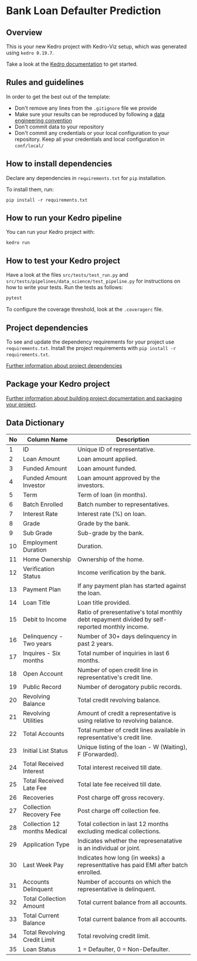 # Bank Loan Defaulter Prediction #

## Overview ##

This is your new Kedro project with Kedro-Viz setup, which was generated using `kedro 0.19.7`.

Take a look at the [Kedro documentation](https://docs.kedro.org) to get started.

## Rules and guidelines ##

In order to get the best out of the template:

* Don't remove any lines from the `.gitignore` file we provide
* Make sure your results can be reproduced by following a [data engineering convention](https://docs.kedro.org/en/stable/faq/faq.html#what-is-data-engineering-convention)
* Don't commit data to your repository
* Don't commit any credentials or your local configuration to your repository. Keep all your credentials and local configuration in `conf/local/`

## How to install dependencies ##

Declare any dependencies in `requirements.txt` for `pip` installation.

To install them, run:

```shell
pip install -r requirements.txt
```

## How to run your Kedro pipeline ##

You can run your Kedro project with:

```shell
kedro run
```

## How to test your Kedro project ##

Have a look at the files `src/tests/test_run.py` and `src/tests/pipelines/data_science/test_pipeline.py` for instructions on how to write your tests. Run the tests as follows:

```bash
pytest
```

To configure the coverage threshold, look at the `.coveragerc` file.

## Project dependencies ##

To see and update the dependency requirements for your project use `requirements.txt`. Install the project requirements with `pip install -r requirements.txt`.

[Further information about project dependencies](https://docs.kedro.org/en/stable/kedro_project_setup/dependencies.html#project-specific-dependencies)

## Package your Kedro project ##

[Further information about building project documentation and packaging your project](https://docs.kedro.org/en/stable/tutorial/package_a_project.html).

## Data Dictionary ##

| No | Column Name | Description |
| --- | --- | --- |
| 1 | ID | Unique ID of representative. |
| 2 | Loan Amount | Loan amount applied. |
| 3 | Funded Amount | Loan amount funded. |
| 4 | Funded Amount Investor | Loan amount approved by the investors. |
| 5 | Term | Term of loan (in months). |
| 6 | Batch Enrolled | Batch number to representatives. |
| 7 | Interest Rate | Interest rate (%) on loan. |
| 8 | Grade | Grade by the bank. |
| 9 | Sub Grade | Sub-grade by the bank. |
| 10 | Employment Duration | Duration. |
| 11 | Home Ownership | Ownership of the home. |
| 12 | Verification Status | Income verification by the bank. |
| 13 | Payment Plan | If any payment plan has started against the loan. |
| 14 | Loan Title | Loan title provided. |
| 15 | Debit to Income | Ratio of preresentative's total monthly debt repayment divided by self-reported monthly income. |
| 16 | Delinquency - Two years | Number of 30+ days delinquency in past 2 years. |
| 17 | Inquires - Six months | Total number of inquiries in last 6 months. |
| 18 | Open Account | Number of open credit line in representative's credit line. |
| 19 | Public Record | Number of derogatory public records. |
| 20 | Revolving Balance | Total credit revolving balance. |
| 21 | Revolving Utilities | Amount of credit a representative is using relative to revolving balance. |
| 22 | Total Accounts | Total number of credit lines available in representative's credit line. |
| 23 | Initial List Status | Unique listing of the loan - W (Waiting), F (Forwarded). |
| 24 | Total Received Interest | Total interest received till date. |
| 25 | Total Received Late Fee | Total late fee received till date. |
| 26 | Recoveries | Post charge off gross recovery. |
| 27 | Collection Recovery Fee | Post charge off collection fee. |
| 28 | Collection 12 months Medical | Total collection in last 12 months excluding medical collections. |
| 29 | Application Type | Indicates whether the represenatative is an individual or joint. |
| 30 | Last Week Pay | Indicates how long (in weeks) a representtative has paid EMI after batch enrolled. |
| 31 | Accounts Delinquent | Number of accounts on which the representative is delinquent. |
| 32 | Total Collection Amount | Total current balance from all accounts. |
| 33 | Total Current Balance | Total current balance from all accounts. |
| 34 | Total Revolving Credit Limit | Total revolving credit limit. |
| 35 | Loan Status | 1 = Defaulter, 0 = Non-Defaulter. |
